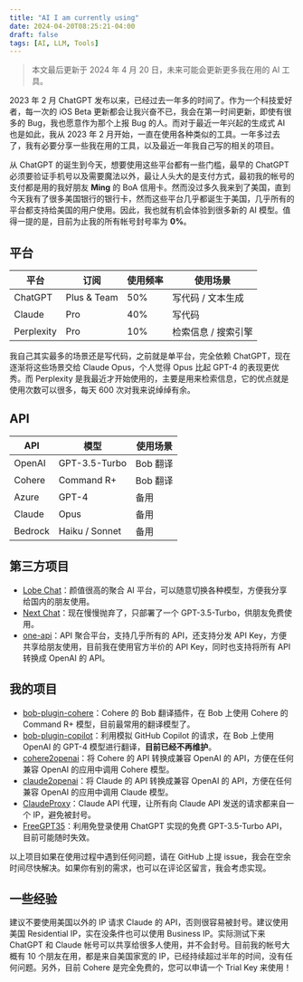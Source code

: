 ```yaml
---
title: "AI ​​I am currently using"
date: 2024-04-20T08:25:21-04:00
draft: false
tags: [AI, LLM, Tools]
---
```


> 本文最后更新于 2024 年 4 月 20 日，未来可能会更新更多我在用的 AI 工具。

2023 年 2 月 ChatGPT 发布以来，已经过去一年多的时间了。作为一个科技爱好者，每一次的 iOS Beta 更新都会让我兴奋不已，我会在第一时间更新，即使有很多的 Bug，我也愿意作为那个上报 Bug 的人。而对于最近一年兴起的生成式 AI 也是如此，我从 2023 年 2 月开始，一直在使用各种类似的工具。一年多过去了，我有必要分享一些我在用的工具，以及最近一年我自己写的相关的项目。

从 ChatGPT 的诞生到今天，想要使用这些平台都有一些门槛，最早的 ChatGPT 必须要验证手机号以及需要魔法以外，最让人头大的是支付方式，最初我的帐号的支付都是用的我好朋友 **Ming** 的 BoA 信用卡。然而没过多久我来到了美国，直到今天我有了很多美国银行的银行卡，然而这些平台几乎都诞生于美国，几乎所有的平台都支持给美国的用户使用。因此，我也就有机会体验到很多新的 AI 模型。值得一提的是，目前为止我的所有帐号封号率为 **0%**。

## 平台

| 平台 | 订阅 | 使用频率 | 使用场景 |
| --- | --- | --- | --- |
| ChatGPT | Plus & Team | 50% | 写代码 / 文本生成 |
| Claude | Pro | 40% | 写代码 |
| Perplexity | Pro | 10% | 检索信息 / 搜索引擎 |

我自己其实最多的场景还是写代码，之前就是单平台，完全依赖 ChatGPT，现在逐渐将这些场景交给 Claude Opus，个人觉得 Opus 比起 GPT-4 的表现更优秀。而 Perplexity 是我最近才开始使用的，主要是用来检索信息，它的优点就是使用次数可以很多，每天 600 次对我来说绰绰有余。

## API

| API | 模型 | 使用场景 |
| --- | --- | --- |
| OpenAI | GPT-3.5-Turbo | Bob 翻译 |
| Cohere | Command R+ | Bob 翻译 |
| Azure | GPT-4 | 备用 |
| Claude | Opus | 备用 |
| Bedrock | Haiku / Sonnet | 备用 |

## 第三方项目

- [Lobe Chat](https://github.com/lobehub/lobe-chat)：颜值很高的聚合 AI 平台，可以随意切换各种模型，方便我分享给国内的朋友使用。
- [Next Chat](https://github.com/ChatGPTNextWeb/ChatGPT-Next-Web)：现在慢慢抛弃了，只部署了一个 GPT-3.5-Turbo，供朋友免费使用。
- [one-api](https://github.com/songquanpeng/one-api)：API 聚合平台，支持几乎所有的 API，还支持分发 API Key，方便共享给朋友使用，目前我在使用官方半价的 API Key，同时也支持将所有 API 转换成 OpenAI 的 API。

## 我的项目

- [bob-plugin-cohere](https://github.com/missuo/bob-plugin-cohere)：Cohere 的 Bob 翻译插件，在 Bob 上使用 Cohere 的 Command R+ 模型，目前最常用的翻译模型了。
- [bob-plugin-copilot](https://github.com/missuo/bob-plugin-copilot)：利用模拟 GitHub Copilot 的请求，在 Bob 上使用 OpenAI 的 GPT-4 模型进行翻译，**目前已经不再维护**。
- [cohere2openai](https://github.com/missuo/cohere2openai)：将 Cohere 的 API 转换成兼容 OpenAI 的 API，方便在任何兼容 OpenAI 的应用中调用 Cohere 模型。
- [claude2openai](https://github.com/missuo/claude2openai)：将 Claude 的 API 转换成兼容 OpenAI 的 API，方便在任何兼容 OpenAI 的应用中调用 Claude 模型。
- [ClaudeProxy](https://github.com/missuo/ClaudeProxy)：Claude API 代理，让所有向 Claude API 发送的请求都来自一个 IP，避免被封号。
- [FreeGPT35](https://github.com/missuo/FreeGPT35)：利用免登录使用 ChatGPT 实现的免费 GPT-3.5-Turbo API，目前可能随时失效。

以上项目如果在使用过程中遇到任何问题，请在 GitHub 上提 issue，我会在空余时间尽快解决。如果你有别的需求，也可以在评论区留言，我会考虑实现。

## 一些经验

建议不要使用美国以外的 IP 请求 Claude 的 API，否则很容易被封号。建议使用美国 Residential IP，实在没条件也可以使用 Business IP。实际测试下来 ChatGPT 和 Claude 帐号可以共享给很多人使用，并不会封号。目前我的帐号大概有 10 个朋友在用，都是来自美国家宽的 IP，已经持续超过半年的时间，没有任何问题。另外，目前 Cohere 是完全免费的，您可以申请一个 Trial Key 来使用！